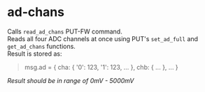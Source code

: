 # ad-chans
Calls `read_ad_chans` PUT-FW command.  
Reads all four ADC channels at once using PUT's `set_ad_full` and `get_ad_chans`
functions.  
Result is stored as:
> msg.ad = { cha: { '0': 123, '1': 123, ... }, chb: { ... }, ... }

_Result should be in range of 0mV - 5000mV_
